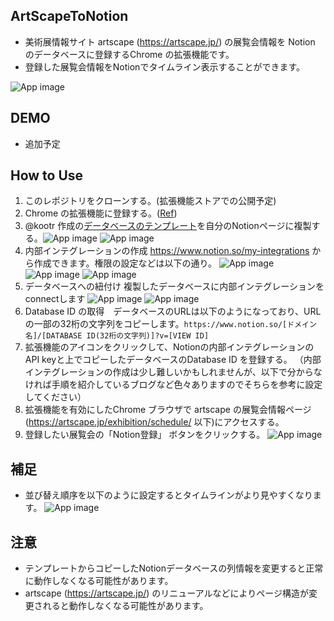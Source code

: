 ## ArtScapeToNotion
- 美術展情報サイト artscape (https://artscape.jp/) の展覧会情報を Notion のデータベースに登録するChrome の拡張機能です。
- 登録した展覧会情報をNotionでタイムライン表示することができます。

![App image](images/notion_artscape.png)
## DEMO
- 追加予定

## How to Use 
1. このレポジトリをクローンする。(拡張機能ストアでの公開予定)
1. Chrome の拡張機能に登録する。([Ref](https://support.google.com/chrome/a/answer/2714278?hl=ja))
1. @kootr 作成の[データベースのテンプレート](https://kootr.notion.site/83084a288bd14d8192a68273863ee110?v=3de43fd198444b7d89c4591baf2b6e4a&pvs=4)を自分のNotionページに複製する。![App image](images/duplicate_database.png)
![App image](images/popup.png)
1. 内部インテグレーションの作成
    https://www.notion.so/my-integrations から作成できます。権限の設定などは以下の通り。
    ![App image](images/internal_integration1.png)
    ![App image](images/internal_integration2.png)
    ![App image](images/internal_integration3.png)
1. データベースへの紐付け
複製したデータベースに内部インテグレーションをconnectします
    ![App image](images/internal_integration4.png)
    ![App image](images/internal_integration5.png)
1. Database ID の取得　データベースのURLは以下のようになっており、URLの一部の32桁の文字列をコピーします。`https://www.notion.so/[ドメイン名]/[DATABASE ID(32桁の文字列)]?v=[VIEW ID] `
1. 拡張機能のアイコンをクリックして、Notionの内部インテグレーションのAPI keyと上でコピーしたデータベースのDatabase ID を登録する。 （内部インテグレーションの作成は少し難しいかもしれませんが、以下で分からなければ手順を紹介しているブログなど色々ありますのでそちらを参考に設定してください）
1. 拡張機能を有効にしたChrome ブラウザで artscape の展覧会情報ページ(https://artscape.jp/exhibition/schedule/ 以下)にアクセスする。
1. 登録したい展覧会の「Notion登録」 ボタンをクリックする。
![App image](images/example.png)


## 補足
- 並び替え順序を以下のように設定するとタイムラインがより見やすくなります。
![App image](images/sorting.png)

## 注意
- テンプレートからコピーしたNotionデータベースの列情報を変更すると正常に動作しなくなる可能性があります。
- artscape (https://artscape.jp/) のリニューアルなどによりページ構造が変更されると動作しなくなる可能性があります。